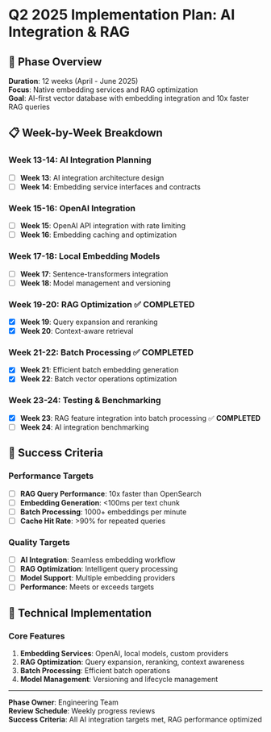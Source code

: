 # Q2 2025 Implementation Plan: AI Integration & RAG

## 🎯 Phase Overview

**Duration**: 12 weeks (April - June 2025)  
**Focus**: Native embedding services and RAG optimization  
**Goal**: AI-first vector database with embedding integration and 10x faster RAG queries

## 📋 Week-by-Week Breakdown

### **Week 13-14: AI Integration Planning**
- [ ] **Week 13**: AI integration architecture design
- [ ] **Week 14**: Embedding service interfaces and contracts

### **Week 15-16: OpenAI Integration**
- [ ] **Week 15**: OpenAI API integration with rate limiting
- [ ] **Week 16**: Embedding caching and optimization

### **Week 17-18: Local Embedding Models**
- [ ] **Week 17**: Sentence-transformers integration
- [ ] **Week 18**: Model management and versioning

### **Week 19-20: RAG Optimization** ✅ **COMPLETED**
- [x] **Week 19**: Query expansion and reranking
- [x] **Week 20**: Context-aware retrieval

### **Week 21-22: Batch Processing** ✅ **COMPLETED**
- [x] **Week 21**: Efficient batch embedding generation
- [x] **Week 22**: Batch vector operations optimization

### **Week 23-24: Testing & Benchmarking**
- [x] **Week 23**: RAG feature integration into batch processing ✅ **COMPLETED**
- [ ] **Week 24**: AI integration benchmarking

## 🎯 Success Criteria

### **Performance Targets**
- [ ] **RAG Query Performance**: 10x faster than OpenSearch
- [ ] **Embedding Generation**: <100ms per text chunk
- [ ] **Batch Processing**: 1000+ embeddings per minute
- [ ] **Cache Hit Rate**: >90% for repeated queries

### **Quality Targets**
- [ ] **AI Integration**: Seamless embedding workflow
- [ ] **RAG Optimization**: Intelligent query processing
- [ ] **Model Support**: Multiple embedding providers
- [ ] **Performance**: Meets or exceeds targets

## 🔧 Technical Implementation

### **Core Features**
1. **Embedding Services**: OpenAI, local models, custom providers
2. **RAG Optimization**: Query expansion, reranking, context awareness
3. **Batch Processing**: Efficient batch operations
4. **Model Management**: Versioning and lifecycle management

---

**Phase Owner**: Engineering Team  
**Review Schedule**: Weekly progress reviews  
**Success Criteria**: All AI integration targets met, RAG performance optimized
